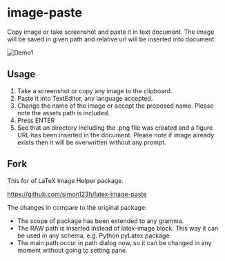 # image-paste

Copy image or take screenshot and paste it in text document. The image will be saved in given path and relative url will be inserted into document.

![Demo1](https://github.com/bacadra/image-paste/blob/master/demo1.gif?raw=true)


## Usage

1. Take a screenshot or copy any image to the clipboard.
2. Paste it into TextEditor, any language accepted.
3. Change the name of the image or accept the proposed name. Please note the assets path is included.
4. Press ENTER
5. See that an directory including the .png file was created and a figure URL has been inserted in the document. Please note if image already exists then it will be overwritten without any prompt.


## Fork

This for of LaTeX Image Helper package.

https://github.com/simon123h/latex-image-paste

The changes in compare to the original package:
* The scope of package has been extended to any gramma.
* The RAW path is inserted instead of latex-image block. This way it can be used in any schema, e.g. Python pyLatex package.
* The main path occur in path dialog now, so it can be changed in any moment without going to setting pane.
